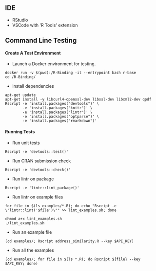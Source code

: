 ## IDE
- RStudio
- VSCode with 'R Tools' extension

## Command Line Testing

#### Create A Test Environment

* Launch a Docker environment for testing.
```
docker run -v $(pwd):/R-Binding -it --entrypoint bash r-base
cd /R-Binding/
```

* Install dependencies
```
apt-get update
apt-get install -y libcurl4-openssl-dev libssl-dev libxml2-dev qpdf
Rscript -e 'install.packages("devtools")' \
        -e 'install.packages("knitr")' \
        -e 'install.packages("lintr")' \
        -e 'install.packages("optparse")' \
        -e 'install.packages("rmarkdown")'

```

#### Running Tests

* Run unit tests
```
Rscript -e 'devtools::test()'
```

* Run CRAN submission check
```
Rscript -e 'devtools::check()'
```

* Run lintr on package
```
Rscript -e 'lintr::lint_package()'
```

* Run lintr on example files
```
for file in $(ls examples/*.R); do echo "Rscript -e \"lintr::lint('$file')\"" >> lint_examples.sh; done

chmod a+x lint_examples.sh
./lint_examples.sh

```

* Run an example file
```
(cd examples/; Rscript address_similarity.R --key $API_KEY)
```

* Run all the examples
```
(cd examples/; for file in $(ls *.R); do Rscript ${file} --key $API_KEY; done)
```
